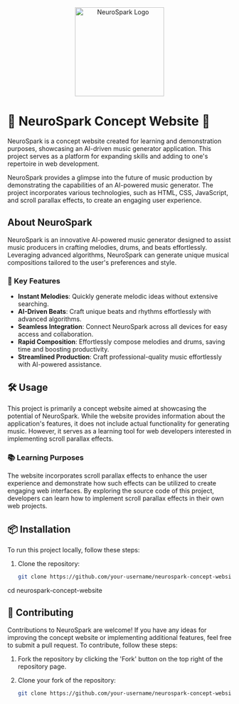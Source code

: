 <div align="center">
  <img src="https://example.com/neurospark-logo.png" alt="NeuroSpark Logo" width="200" height="200">
</div>

# 🎵 NeuroSpark Concept Website 🚀

NeuroSpark is a concept website created for learning and demonstration purposes, showcasing an AI-driven music generator application. This project serves as a platform for expanding skills and adding to one's repertoire in web development.

NeuroSpark provides a glimpse into the future of music production by demonstrating the capabilities of an AI-powered music generator. The project incorporates various technologies, such as HTML, CSS, JavaScript, and scroll parallax effects, to create an engaging user experience.

## About NeuroSpark

NeuroSpark is an innovative AI-powered music generator designed to assist music producers in crafting melodies, drums, and beats effortlessly. Leveraging advanced algorithms, NeuroSpark can generate unique musical compositions tailored to the user's preferences and style.

### 🔑 Key Features

- **Instant Melodies**: Quickly generate melodic ideas without extensive searching.
- **AI-Driven Beats**: Craft unique beats and rhythms effortlessly with advanced algorithms.
- **Seamless Integration**: Connect NeuroSpark across all devices for easy access and collaboration.
- **Rapid Composition**: Effortlessly compose melodies and drums, saving time and boosting productivity.
- **Streamlined Production**: Craft professional-quality music effortlessly with AI-powered assistance.

## 🛠️ Usage

This project is primarily a concept website aimed at showcasing the potential of NeuroSpark. While the website provides information about the application's features, it does not include actual functionality for generating music. However, it serves as a learning tool for web developers interested in implementing scroll parallax effects.

### 📚 Learning Purposes

The website incorporates scroll parallax effects to enhance the user experience and demonstrate how such effects can be utilized to create engaging web interfaces. By exploring the source code of this project, developers can learn how to implement scroll parallax effects in their own web projects.

## 📦 Installation

To run this project locally, follow these steps:

1. Clone the repository:

   ```bash
   git clone https://github.com/your-username/neurospark-concept-website.git
   ```

cd neurospark-concept-website

## 🤝 Contributing

Contributions to NeuroSpark are welcome! If you have any ideas for improving the concept website or implementing additional features, feel free to submit a pull request. To contribute, follow these steps:

1. Fork the repository by clicking the 'Fork' button on the top right of the repository page.

2. Clone your fork of the repository:

   ```bash
   git clone https://github.com/your-username/neurospark-concept-website.git
   ```

